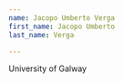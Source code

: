 ```yaml
---
name: Jacopo Umberto Verga
first_name: Jacopo Umberto
last_name: Verga

---
```

University of Galway
